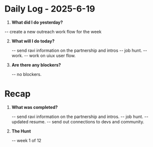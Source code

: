 # Daily Log - 2025-6-19

1. **What did I do yesterday?**

-- create a new outreach work flow for the week
   

2. **What will I do today?**
   
   -- send ravi information on the partnership and intros
   -- job hunt.
   -- work.
   -- work on uiux user flow.

3. **Are there any blockers?**

   -- no blockers.

# Recap

1. **What was completed?**

   -- send ravi information on the partnership and intros.
   -- job hunt.
   -- updated resume.
   -- send out connections to devs and community.

2. **The Hunt**
   
   -- week 1 of 12

<!--
   git add .; git commit -m "daily stand-up"; git push;
   git add .; git commit -m "daily close"; git push;
-->